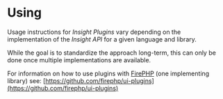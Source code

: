 Using
=====

Usage instructions for _Insight Plugins_ vary depending on the implementation of the _Insight API_ for a given language and library.

While the goal is to standardize the approach long-term, this can only be done once multiple implementations are available.

For information on how to use plugins with [FirePHP](http://reference.developercompanion.com/#/Tools/FirePHPCompanion/Introduction/)
(one implementing library) see: [https://github.com/firephp/ui-plugins](https://github.com/firephp/ui-plugins)
